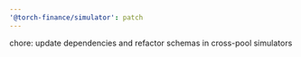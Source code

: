 ```yaml
---
'@torch-finance/simulator': patch
---
```


chore: update dependencies and refactor schemas in cross-pool simulators
